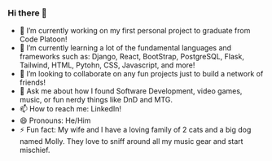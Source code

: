 ### Hi there 👋

- 🔭 I’m currently working on my first personal project to graduate from Code Platoon!
- 🌱 I’m currently learning a lot of the fundamental languages and frameworks such as: Django, React, BootStrap, PostgreSQL, Flask, Tailwind, HTML, Pytohn, CSS, Javascript, and more!
- 👯 I’m looking to collaborate on any fun projects just to build a network of friends!
- 💬 Ask me about how I found Software Development, video games, music, or fun nerdy things like DnD and MTG.
- 📫 How to reach me: LinkedIn!
- 😄 Pronouns: He/Him
- ⚡ Fun fact: My wife and I have a loving family of 2 cats and a big dog named Molly. They love to sniff around all my music gear and start mischief.

